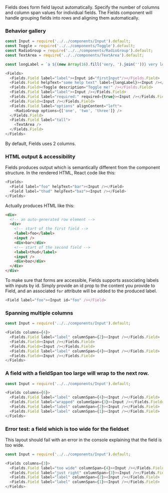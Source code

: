 Fields does form field layout automatically. Specify the number of columns and column span values for individual fields. The Fields component will handle grouping fields into rows and aligning them automatically.

### Behavior gallery

```js
const Input = require('../../components/Input').default;
const Toggle = require('../../components/Toggle').default;
const RadioGroup = require('../../components/RadioGroup').default;
const TextArea = require('../../components/TextArea').default;

const longLabel = `a ${(new Array(16).fill('very, ').join(''))} very long label!`;

<Fields>
  <Fields.Field label="label"><Input id="firstInput"/></Fields.Field>
  <Fields.Field helpText="some help text" label={longLabel}><Input /></Fields.Field>
  <Fields.Field><Toggle description="Toggle me!" /></Fields.Field>
  <Fields.Field label="label"><Input /></Fields.Field>
  <Fields.Field label="required:" required={true}><Input /></Fields.Field>
  <Fields.Field><Input /></Fields.Field>
  <Fields.Field label="options" alignContent="left">
    <RadioGroup options={['one', 'two', 'three']} />
  </Fields.Field>
  <Fields.Field label="tall">
    <TextArea />
  </Fields.Field>
</Fields>
```

By default, Fields uses 2 columns.

### HTML output & accessibility

Fields produces output which is semantically different from the component structure. In the rendered HTML, React code like this:

```js static
<Fields>
  <Field label="foo" helpText="bar"><Input /></Field>
  <Field label="thud" helpText="baz"><Input /></Field>
</Fields>
```

Actually produces HTML like this:

```html
<div>
  <!-- an auto-generated row element -->
  <div>
    <!-- start of the first field -->
    <label>foo</label>
    <input />
    <div>bar</div>
    <!-- start of the second field -->
    <label>thud</label>
    <input />
    <div>baz</div>
  </div>
</div>
```

To make sure that forms are accessible, Fields supports associating labels with inputs by id. Simply provide an id prop to the content you provide to Field, and an associated `for` attribute will be added to the produced label.

```js static
<Field label="foo"><Input id="foo" /></Field>
```

### Spanning multiple columns

```js
const Input = require('../../components/Input').default;

<Fields columns={4}>
  <Fields.Field label="label" columnSpan={2}><Input /></Fields.Field>
  <Fields.Field><Input /></Fields.Field>
  <Fields.Field><Input /></Fields.Field>
  <Fields.Field label="label" columnSpan={4}><Input /></Fields.Field>
  <Fields.Field><Input /></Fields.Field>
</Fields>
```

### A field with a fieldSpan too large will wrap to the next row.

```js
const Input = require('../../components/Input').default;

<Fields columns={6}>
  <Fields.Field label="label" columnSpan={4}><Input /></Fields.Field>
  <Fields.Field label="wrapped" columnSpan={3}><Input /></Fields.Field>
  <Fields.Field label="label" columnSpan={2}><Input /></Fields.Field>
  <Fields.Field label="label" columnSpan={1}><Input /></Fields.Field>
</Fields>
```

### Error test: a field which is too wide for the fieldset

This layout should fail with an error in the console explaining that the field is too wide.

```js
const Input = require('../../components/Input').default;

<Fields columns={3}>
  <Fields.Field label="too wide" columnSpan={4}><Input /></Fields.Field>
  <Fields.Field label="just right" columnSpan={3}><Input /></Fields.Field>
  <Fields.Field label="label" columnSpan={2}><Input /></Fields.Field>
  <Fields.Field label="label" columnSpan={1}><Input /></Fields.Field>
</Fields>
```
